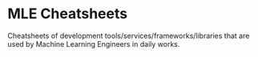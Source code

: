 # MLE Cheatsheets

Cheatsheets of development tools/services/frameworks/libraries that are used by
Machine Learning Engineers in daily works.
